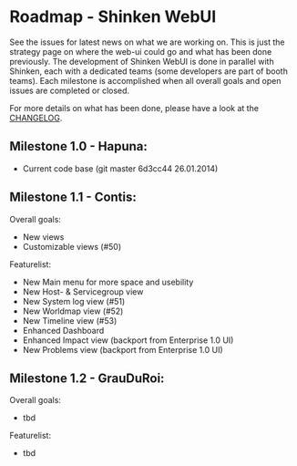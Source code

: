 Roadmap - Shinken WebUI
=======================

See the issues for latest news on what we are working on. This is just the strategy page on where the web-ui could go and what has been done previously. 
The development of Shinken WebUI is done in parallel with Shinken, each with a dedicated teams (some developers are part of booth teams). Each milestone is accomplished when all overall goals and open issues are completed or closed.

For more details on what has been done, please have a look at the [CHANGELOG](/changelog).

## Milestone 1.0 - Hapuna:
- Current code base (git master 6d3cc44 26.01.2014)

## Milestone 1.1 - Contis:

Overall goals: 
- New views
- Customizable views (#50)

Featurelist:
- New Main menu for more space and usebility 
- New Host- & Servicegroup view
- New System log view (#51)
- New Worldmap view (#52)
- New Timeline view (#53)
- Enhanced Dashboard
- Enhanced Impact view (backport from Enterprise 1.0 UI)
- New Problems view (backport from Enterprise 1.0 UI)

## Milestone 1.2 - GrauDuRoi:

Overall goals: 
- tbd

Featurelist:
- tbd
